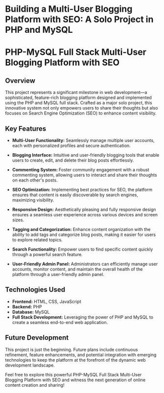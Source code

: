 # Building a Multi-User Blogging Platform with SEO: A Solo Project in PHP and MySQL

# PHP-MySQL Full Stack Multi-User Blogging Platform with SEO

## Overview

This project represents a significant milestone in web development—a sophisticated, feature-rich blogging platform designed and implemented using the PHP and MySQL full stack. Crafted as a major solo project, this innovative system not only empowers users to share their thoughts but also focuses on Search Engine Optimization (SEO) to enhance content visibility.

## Key Features

- **Multi-User Functionality:** Seamlessly manage multiple user accounts, each with personalized profiles and secure authentication.

- **Blogging Interface:** Intuitive and user-friendly blogging tools that enable users to create, edit, and delete their blog posts effortlessly.

- **Commenting System:** Foster community engagement with a robust commenting system, allowing users to interact and share their thoughts on each other's posts.

- **SEO Optimization:** Implementing best practices for SEO, the platform ensures that content is easily discoverable by search engines, maximizing visibility.

- **Responsive Design:** Aesthetically pleasing and fully responsive design ensures a seamless user experience across various devices and screen sizes.

- **Tagging and Categorization:** Enhance content organization with the ability to add tags and categorize blog posts, making it easier for users to explore related topics.

- **Search Functionality:** Empower users to find specific content quickly through a powerful search feature.

- **User-Friendly Admin Panel:** Administrators can efficiently manage user accounts, monitor content, and maintain the overall health of the platform through a user-friendly admin panel.

## Technologies Used

- **Frontend:** HTML, CSS, JavaScript
- **Backend:** PHP
- **Database:** MySQL
- **Full Stack Development:** Leveraging the power of PHP and MySQL to create a seamless end-to-end web application.

## Future Development

This project is just the beginning. Future plans include continuous refinement, feature enhancements, and potential integration with emerging technologies to keep the platform at the forefront of the dynamic web development landscape.

Feel free to explore this powerful PHP-MySQL Full Stack Multi-User Blogging Platform with SEO and witness the next generation of online content creation and sharing!
